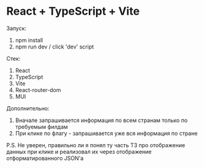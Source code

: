 # React + TypeScript + Vite

Запуск:
1) npm install
2) npm run dev / click 'dev' script

Стек:
1) React
2) TypeScript
3) Vite
4) React-router-dom
5) MUI

Дополнительно:
1) Вначале запрашивается информация по всем странам только по требуемым филдам
2) При клике по флагу - запрашивается уже вся информация по стране

P.S.
Не уверен, правильно ли я понял ту часть ТЗ про отображение данных при клике и реализовал их через отображение отформатированного JSON'a
